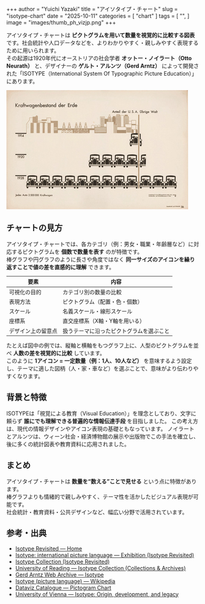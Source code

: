+++
author = "Yuichi Yazaki"
title = "アイソタイプ・チャート"
slug = "isotype-chart"
date = "2025-10-11"
categories = [
    "chart"
]
tags = [
    "",
]
image = "images/thumb_ph_vizjp.png"
+++

アイソタイプ・チャートは **ピクトグラムを用いて数量を視覚的に比較する図表** です。社会統計や人口データなどを、よりわかりやすく・親しみやすく表現するために用いられます。  
その起源は1920年代にオーストリアの社会学者 **オットー・ノイラート（Otto Neurath）** と、デザイナーの **ゲルト・アルンツ（Gerd Arntz）** によって開発された「ISOTYPE（International System Of Typographic Picture Education）」にあります。

<!--more-->

![](images/mainvisual.png)

## チャートの見方

アイソタイプ・チャートでは、各カテゴリ（例：男女・職業・年齢層など）に対応するピクトグラムを **個数で数量を表す** のが特徴です。  
棒グラフや円グラフのように長さや角度ではなく **同一サイズのアイコンを繰り返すことで値の差を直感的に理解** できます。

| 要素 | 内容 |
|------|------|
| 可視化の目的 | カテゴリ別の数量の比較 |
| 表現方法 | ピクトグラム（配置・色・個数） |
| スケール | 名義スケール・線形スケール |
| 座標系 | 直交座標系（X軸・Y軸を用いる） |
| デザイン上の留意点 | 扱うテーマに沿ったピクトグラムを選ぶこと |

たとえば図中の例では、縦軸と横軸をもつグラフ上に、人型のピクトグラムを並べ **人数の差を視覚的に比較** しています。  
このように **1アイコン = 一定数量（例：1人、10人など）** を意味するよう設定し、テーマに適した図柄（人・家・車など）を選ぶことで、意味がより伝わりやすくなります。



## 背景と特徴

ISOTYPEは「視覚による教育（Visual Education）」を理念としており、文字に頼らず **誰にでも理解できる普遍的な情報伝達手段** を目指しました。
この考え方は、現代の情報デザインやアイコン表現の基礎ともなっています。
ノイラートとアルンツは、ウィーン社会・経済博物館の展示や出版物でこの手法を確立し、後に多くの統計図表や教育資料に応用されました。



## まとめ

アイソタイプ・チャートは **数量を“数える”ことで見せる** という点に特徴があります。  
棒グラフよりも情緒的で親しみやすく、テーマ性を活かしたビジュアル表現が可能です。  
社会統計・教育資料・公共デザインなど、幅広い分野で活用されています。



## 参考・出典

- [Isotype Revisited — Home](https://isotyperevisited.org/)
- [Isotype: international picture language — Exhibition (Isotype Revisited)](https://isotyperevisited.org/exhibition/)
- [Isotype Collection (Isotype Revisited)](https://isotyperevisited.org/isotype-collection/)
- [University of Reading — Isotype Collection (Collections & Archives)](https://www.reading.ac.uk/typography/collections-and-archives)
- [Gerd Arntz Web Archive — Isotype](https://gerdarntz.org/isotype.html)
- [Isotype (picture language) — Wikipedia](https://en.wikipedia.org/wiki/Isotype_%28picture_language%29)
- [Dataviz Catalogue — Pictogram Chart](https://datavizcatalogue.com/methods/pictogram.html)
- [University of Vienna — Isotype: Origin, development, and legacy](https://isotype.univie.ac.at/en/)